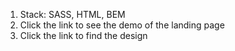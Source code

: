 1. Stack: SASS, HTML, BEM
2. Click the link to see the demo of the landing page
3. Click the link to find the design

